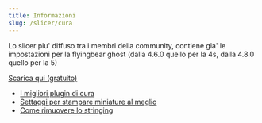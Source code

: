 ```yaml
---
title: Informazioni
slug: /slicer/cura
---
```


Lo slicer piu' diffuso tra i membri della community, contiene gia' le impostazioni per la flyingbear ghost (dalla 4.6.0 quello per la 4s, dalla 4.8.0 quello per la 5)

[Scarica qui (gratuito)](https://ultimaker.com/software/ultimaker-cura)

*  [I migliori plugin di cura](https://all3dp.com/2/5-must-have-cura-plugins)
*  [Settaggi per stampare miniature al meglio](https://www.youtube.com/watch?v=AqEWl51s9Rw)
*  [Come rimuovere lo stringing](https://youtu.be/_QRb54zVPfQ)


